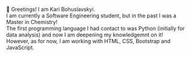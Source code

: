 👋 Greetings! I am Kari Bohuslavskyi.<br>
I am currently a Software Engineering student, but in the past I was a Master in Chemistry!<br>
The first programming language I had contact to was Python (initially for data analysis) and now I am deepening my knowledgemnt on it!<br>
However, as for now, I am working with HTML, CSS, Bootstrap and JavaScript.<br>
